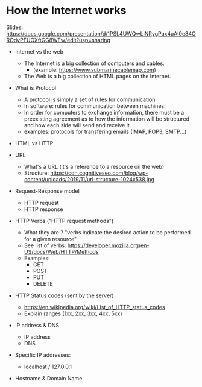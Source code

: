 # How the Internet works

<!-- 

Status: highlighted (WDFT+202107_RMT)

- Follow students portal
- Below is a summary (complete) that can be used as support 

- @todo: 
  - plan a better way (too many concepts, make it more fun!)

-->



Slides: https://docs.google.com/presentation/d/1PSL4UWQwLiNRygPax4uAl0e34OROdyPFUOXftGG8WFw/edit?usp=sharing






- Internet vs the web
  - The Internet is a big collection of computers and cables.
    - (example: https://www.submarinecablemap.com)
  - The Web is a big collection of HTML pages on the Internet.


- What is Protocol
  - A protocol is simply a set of rules for communication
  - In software: rules for communication between machines. 
  - In order for computers to exchange information, there must be a preexisting agreement as to how the information will be structured and how each side will send and receive it.
  - examples: protocols for transfering emails (IMAP, POP3, SMTP...)


- HTML vs HTTP


- URL
  - What's a URL (it's a reference to a resource on the web)
  - Structure:
    https://cdn.cognitiveseo.com/blog/wp-content/uploads/2019/11/url-structure-1024x538.jpg



- Request-Response model
  - HTTP request
  - HTTP response


- HTTP Verbs ("HTTP request methods")
  - What they are ? "verbs indicate the desired action to be performed for a given resource"
  - See list of verbs: https://developer.mozilla.org/en-US/docs/Web/HTTP/Methods
  - Examples:
    - GET
    - POST
    - PUT
    - DELETE



- HTTP Status codes (sent by the server)
  - https://en.wikipedia.org/wiki/List_of_HTTP_status_codes
  - Explain ranges (1xx, 2xx, 3xx, 4xx, 5xx)



- IP address & DNS
  - IP address
  - DNS

- Specific IP addresses:
  - localhost / 127.0.0.1


- Hostname & Domain Name






